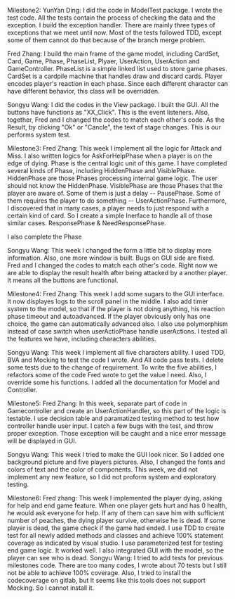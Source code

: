 Milestone2: 
YunYan Ding:
I did the code in ModelTest package. I wrote the test code. All the tests contain the process of checking the data and the exception. I build the exception handler. There are mainly three types of exceptions that we meet until now. Most of the tests followed TDD, except some of them cannot do that because of the branch merge problem.

Fred Zhang:
I build the main frame of the game model, including CardSet, Card, Game, Phase, PhaseList, Plyaer, UserAction, UserAction and GameController.
PhaseList is a simple linked list used to store game phases.
CardSet is a cardpile machine that handles draw and discard cards.
Player encodes player's reaction in each phase. Since each different character can have different behavior, this class will be overridden. 


Songyu Wang:
I did the codes in the View package. I built the GUI. All the buttons have functions as "XX_Click". This is the event listeners. Also, together, Fred and I changed the codes to match each other's code. As the Result, by clicking "Ok" or "Cancle", the text of stage changes. This is our performs system test.  

Milestone3:
Fred Zhang:
This week I implement all the logic for Attack and Miss. I also written logics for AskForHelpPhase when a player is on the edge of dying.
Phase is the central logic unit of this game. I have completed several kinds of Phase,
including HiddenPhase and VisiblePhase.
HiddenPhase are those Phases processing internal game logic. The user should not know the
HiddenPhase. VisiblePhase are those Phases that the player are aware of. Some of them is just a delay -- PausePhase. Some of them requires the player to do something -- UserActionPhase.
Furthermore, I discovered that in many cases, a player needs to just respond with a certain kind of card. So I create a simple Inerface to handle all of those similar cases. ResponsePhase & NeedResponsePhase.

I also complete the Phase

Songyu Wang:
This week I changed the form a little bit to display more information. Also, one more window is built. Bugs on GUI side are fixed. Fred and I changed the codes to match each other's code. Right now we are able to display the result health after being attacked by a another player. It means all the buttons are functional. 

Milestone4:
Fred Zhang:
This week I add some sugars to the GUI interface. It now displayes logs to the scroll panel in the middle.
I also add timer system to the model, so that if the player is not doing anything, his reaction phase timeout and autoadvanced. If the player obviously only has one choice, the game can automatically advanced also.
I also use polymorphism instead of case switch when userActioPhase handle userActions.
I tested all the features we have, including characters abilities.

Songyu Wang:
This week I implement all five characters ability. I used TDD, BVA and Mocking to test the code I wrote. And All code pass tests. I delete some tests due to the change of requirement. To write the five abilities, I refactors some of the code Fred wrote to get the value I need. Also, I override some his functions. I added all the documentation for Model and Controller.

Milestone5:
Fred Zhang:
In this week, separate part of code in Gamecontroller and create an UserActionHandler, so this part of the logic is testable.
I use decision table and paramatized testing method to test how controller handle user input. I catch a few bugs with the test, and throw proper exception.
Those exception will be caught and a nice error message will be displayed in GUI.

Songyu Wang:
This week I tried to make the GUI look nicer. So I added one background picture and five players pictures. Also, I changed the fonts and colors of text and the color of components. This week, we did not implement any new feature, so I did not proform system and exploratory testing. 


Milestone6:
Fred zhang:
This week I implemented the player dying, asking for help and end game feature. When one player gets hurt and has 0 health, he would ask everyone for help. If any of them can save him with sufficient number of peaches, the dying player survive, otherwise he is dead. If some player is dead, the game check if the game had ended.
I use TDD to create test for all newly added methods and classes and achieve 100% statement coverage as indicated by visual studio. I use parameterized test for testing end game logic. It worked well.
I also integrated GUI with the model, so the player can see who is dead.
Songyu Wang:
I tried to add tests for previous milestones code. There are too many codes, I wrote about 70 tests but I still not be able to achieve 100% coverage. Also, I tried to install the codecoverage on gitlab, but It seems like this tools does not support Mocking. So I cannot install it. 
